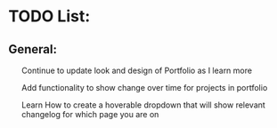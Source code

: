 

<html lang="en">
<head>
  <title>Portfolio Homepage</title>
  <meta charset="utf-8">
  <meta name="viewport" content="width=device-width, initial-scale=1">
  <link rel="stylesheet" href="https://maxcdn.bootstrapcdn.com/bootstrap/4.5.2/css/bootstrap.min.css">
  <script src="https://ajax.googleapis.com/ajax/libs/jquery/3.5.1/jquery.min.js"></script>
  <script src="https://cdnjs.cloudflare.com/ajax/libs/popper.js/1.16.0/umd/popper.min.js"></script>
  <script src="https://maxcdn.bootstrapcdn.com/bootstrap/4.5.2/js/bootstrap.min.js"></script>
</head>
<body>

<div class="container-fluid">
  <h1>TODO List:</h1>
    <h2>General:</h2>
      <ul>Continue to update look and design of Portfolio as I learn more</ul>
      <ul>Add functionality to show change over time for projects in portfolio</ul>
      <ul>Learn How to create a hoverable dropdown that will show relevant changelog for which page you are on</ul>
</div>
  
</body>
</html> 


